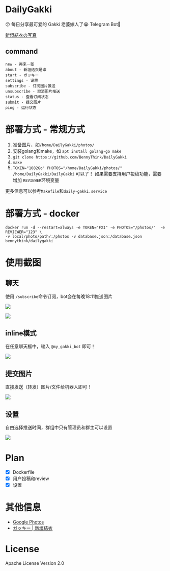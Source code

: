 # DailyGakki
😚 每日分享最可爱的 Gakki 老婆嫁人了😭 Telegram Bot🤖️

[新垣結衣の写真](https://t.me/my_gakki_bot)

## command
```
new - 再来一张
about - 新垣结衣是谁
start - ガッキー
settings - 设置
subscribe - 订阅图片推送
unsubscribe - 取消图片推送
status - 查看订阅状态
submit - 提交图片
ping - 运行状态
```

# 部署方式 - 常规方式
1. 准备图片，如`/home/DailyGakki/photos/`
2. 安装golang和make，如 `apt install golang-go make`
3. `git clone https://github.com/BennyThink/DailyGakki`
4. `make`
5. `TOKEN="1082Go" PHOTOS="/home/DailyGakki/photos/" /home/DailyGakki/DailyGakki`
可以了！ 如果需要支持用户投稿功能，需要增加 `REVIEWER`环境变量

更多信息可以参考`Makefile`和`daily-gakki.service`

# 部署方式 - docker

```shell script
docker run -d --restart=always -e TOKEN="FXI" -e PHOTOS="/photos/"  -e REVIEWER="123" \
-v local/photo/path/:/photos -v database.json:/database.json
bennythink/dailygakki
```

# 使用截图

## 聊天

使用 `/subscribe`命令订阅，bot会在每晚18:11推送图片

![](assets/1.png)

![](assets/2.png)

## inline模式

在任意聊天框中，输入 `@my_gakki_bot` 即可！

![](assets/inline.jpg)

## 提交图片

直接发送（转发）图片/文件给机器人即可！

![](assets/review.png)

## 设置

自由选择推送时间，群组中只有管理员和群主可以设置

![](assets/settings.png)

# Plan

- [x] Dockerfile
- [x] 用户投稿和review
- [x] 设置

# 其他信息

* [Google Photos](https://photos.app.goo.gl/2aLeoBiRypWRR8yY9)
* [ガッキー | 新垣結衣](https://gakki.photos/)

# License

Apache License Version 2.0
